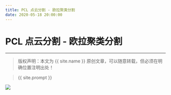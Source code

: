 ```yaml
---
title: PCL 点云分割 - 欧拉聚类分割
date: 2020-05-18 20:00:00
---
```

# PCL 点云分割 - 欧拉聚类分割
***
> 版权声明：本文为 {{ site.name }} 原创文章，可以随意转载，但必须在明确位置注明出处！






> {{ site.prompt }}



![](https://dlonng.oss-cn-shenzhen.aliyuncs.com/blog/dlonng_qrcode.jpg#pic_center)